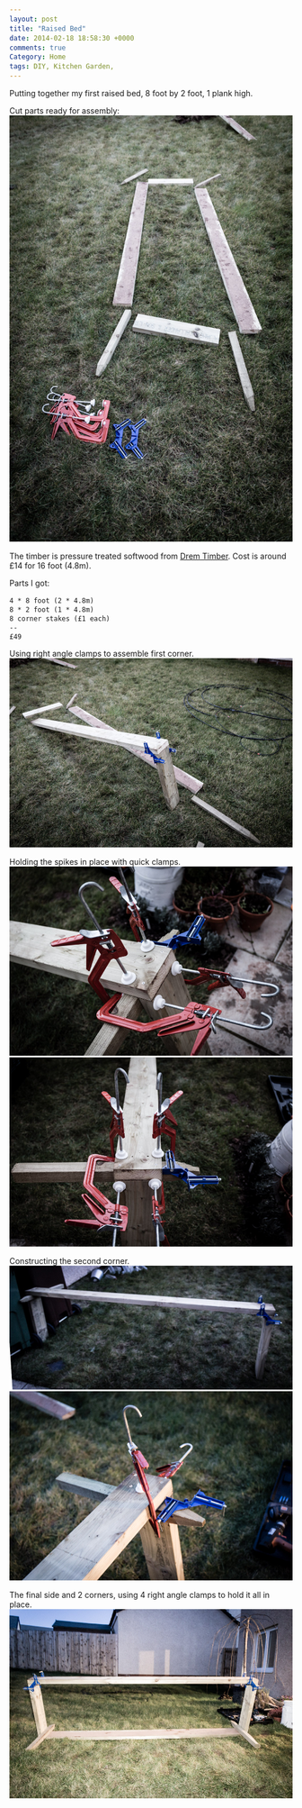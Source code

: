 ```yaml
---
layout: post
title: "Raised Bed"
date: 2014-02-18 18:58:30 +0000
comments: true
Category: Home
tags: DIY, Kitchen Garden,
---
```


Putting together my first raised bed, 8 foot by 2 foot, 1 plank high.

Cut parts ready for assembly:
![Parts](/images/Gardening/RaisedBed/morganp-20140211-RaisedBed-IMG_6743.jpg)

<!-- more -->

The timber is pressure treated softwood from [Drem Timber](http://www.dremtimberandfencing.co.uk/). Cost is around £14 for 16 foot (4.8m). 
    
Parts I got:

    4 * 8 foot (2 * 4.8m)
    8 * 2 foot (1 * 4.8m)
    8 corner stakes (£1 each)
    --
    £49


Using right angle clamps to assemble first corner.
![First Corner](/images/Gardening/RaisedBed/morganp-20140211-RaisedBed-IMG_6746.jpg)

Holding the spikes in place with quick clamps.
![Attaching Spike](/images/Gardening/RaisedBed/morganp-20140211-RaisedBed-IMG_6751.jpg)
![](/images/Gardening/RaisedBed/morganp-20140211-RaisedBed-IMG_6753.jpg)

Constructing the second corner.
![Second Corner](/images/Gardening/RaisedBed/morganp-20140211-RaisedBed-IMG_6758.jpg)
![](/images/Gardening/RaisedBed/morganp-20140211-RaisedBed-IMG_6761.jpg)

The final side and 2 corners, using 4 right angle clamps to hold it all in place.
![Final Corners](/images/Gardening/RaisedBed/morganp-20140211-RaisedBed-IMG_6766.jpg)



